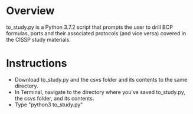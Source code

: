 # Overview

to_study.py is a Python 3.7.2 script that prompts the user to drill BCP formulas, ports and their associated protocols (and vice versa) covered in the CISSP study materials.

# Instructions

* Download to_study.py and the csvs folder and its contents to the same directory.
* In Terminal, navigate to the directory where you've saved to_study.py, the csvs folder, and its contents.
* Type "python3 to_study.py"
